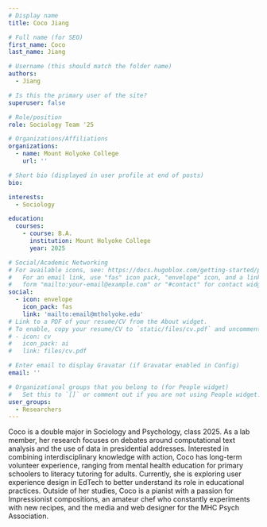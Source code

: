 ```yaml
---
# Display name
title: Coco Jiang 

# Full name (for SEO)
first_name: Coco
last_name: Jiang

# Username (this should match the folder name)
authors:
  - Jiang

# Is this the primary user of the site?
superuser: false

# Role/position
role: Sociology Team '25

# Organizations/Affiliations
organizations:
  - name: Mount Holyoke College
    url: ''

# Short bio (displayed in user profile at end of posts)
bio: 

interests:
  - Sociology

education:
  courses:
    - course: B.A. 
      institution: Mount Holyoke College
      year: 2025

# Social/Academic Networking
# For available icons, see: https://docs.hugoblox.com/getting-started/page-builder/#icons
#   For an email link, use "fas" icon pack, "envelope" icon, and a link in the
#   form "mailto:your-email@example.com" or "#contact" for contact widget.
social:
  - icon: envelope
    icon_pack: fas
    link: 'mailto:email@mtholyoke.edu'
# Link to a PDF of your resume/CV from the About widget.
# To enable, copy your resume/CV to `static/files/cv.pdf` and uncomment the lines below.
# - icon: cv
#   icon_pack: ai
#   link: files/cv.pdf

# Enter email to display Gravatar (if Gravatar enabled in Config)
email: ''

# Organizational groups that you belong to (for People widget)
#   Set this to `[]` or comment out if you are not using People widget.
user_groups:
  - Researchers
---
```


Coco is a double major in Sociology and Psychology, class 2025. As a lab member, her research focuses on debates around computational text analysis and the use of data in presidential addresses. Interested in combining interdisciplinary knowledge with action, Coco has long-term volunteer experience, ranging from mental health education for primary schoolers to literacy tutoring for adults. Currently, she is exploring user experience design in EdTech to better understand its role in educational practices. Outside of her studies, Coco is a pianist with a passion for Impressionist compositions, an amateur chef who constantly experiments with new recipes, and the media and web designer for the MHC Psych Association.